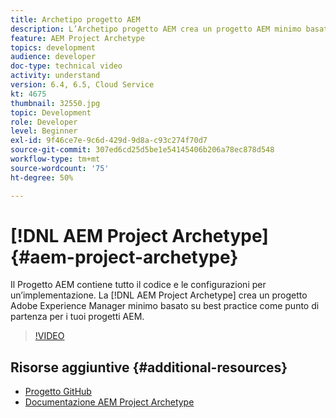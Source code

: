 ```yaml
---
title: Archetipo progetto AEM
description: L’Archetipo progetto AEM crea un progetto AEM minimo basato sulle best practice di Adobe Experience Manager come punto di partenza per i tuoi progetti AEM.
feature: AEM Project Archetype
topics: development
audience: developer
doc-type: technical video
activity: understand
version: 6.4, 6.5, Cloud Service
kt: 4675
thumbnail: 32550.jpg
topic: Development
role: Developer
level: Beginner
exl-id: 9f46ce7e-9c6d-429d-9d8a-c93c274f70d7
source-git-commit: 307ed6cd25d5be1e54145406b206a78ec878d548
workflow-type: tm+mt
source-wordcount: '75'
ht-degree: 50%

---
```


# [!DNL AEM Project Archetype] {#aem-project-archetype}

Il Progetto AEM contiene tutto il codice e le configurazioni per un’implementazione. La [!DNL AEM Project Archetype] crea un progetto Adobe Experience Manager minimo basato su best practice come punto di partenza per i tuoi progetti AEM.

>[!VIDEO](https://video.tv.adobe.com/v/32550/?quality=12&learn=on)

## Risorse aggiuntive {#additional-resources}

* [Progetto GitHub](https://github.com/adobe/aem-project-archetype)
* [Documentazione AEM Project Archetype](https://experienceleague.adobe.com/docs/experience-manager-core-components/using/developing/archetype/overview.html?lang=it)
